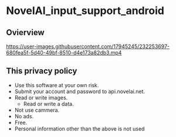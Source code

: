 
# NovelAI_input_support_android

## Ovierview

https://user-images.githubusercontent.com/17945245/232253697-680fea5f-5d40-49bf-8510-d4e173a82db3.mp4

## This privacy policy
  - Use this software at your own risk.
  - Submit your account and password to api.novelai.net.
  - Read or write images.
    - Read or write a data.
  - Not use cammera.
  - No ads.
  - Free.
  - Personal information other than the above is not used


